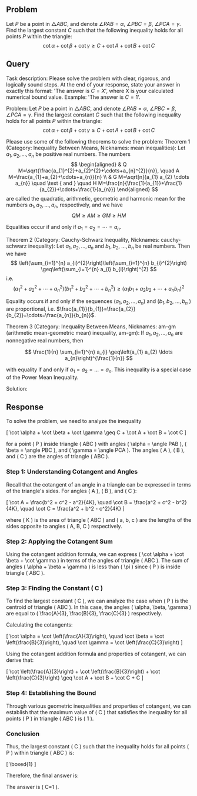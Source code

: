 ## Problem

Let $P$ be a point in $\triangle ABC$, and denote $\angle PAB = \alpha$, $\angle PBC = \beta$, $\angle PCA = \gamma$. Find the largest constant $C$ such that the following inequality holds for all points $P$ within the triangle:
$$
\cot \alpha + \cot \beta + \cot \gamma \geq C + \cot A + \cot B + \cot C
$$

## Query

Task description: Please solve the problem with clear, rigorous, and logically sound steps. At the end of your response, state your answer in exactly this format: 'The answer is $C=X$', where X is your calculated numerical bound value. Example: 'The answer is $C=1$'.

Problem: Let $P$ be a point in $\triangle ABC$, and denote $\angle PAB = \alpha$, $\angle PBC = \beta$, $\angle PCA = \gamma$. Find the largest constant $C$ such that the following inequality holds for all points $P$ within the triangle:
$$
\cot \alpha + \cot \beta + \cot \gamma \geq C + \cot A + \cot B + \cot C
$$

Please use some of the following theorems to solve the problem:
Theorem 1 (Category: Inequality Between Means, Nicknames: mean inequalities): Let $a_{1}, a_{2}, \ldots, a_{n}$ be positive real numbers. The numbers
$$
\begin{aligned}
& Q M=\sqrt{\frac{a_{1}^{2}+a_{2}^{2}+\cdots+a_{n}^{2}}{n}}, \quad A M=\frac{a_{1}+a_{2}+\cdots+a_{n}}{n} \\
& G M=\sqrt[n]{a_{1} a_{2} \cdots a_{n}} \quad \text { and } \quad H M=\frac{n}{\frac{1}{a_{1}}+\frac{1}{a_{2}}+\cdots+\frac{1}{a_{n}}}
\end{aligned}
$$
are called the quadratic, arithmetic, geometric and harmonic mean for the numbers $a_{1}, a_{2}, \ldots, a_{n}$, respectively, and we have
$$
Q M \geq A M \geq G M \geq H M
$$

Equalities occur if and only if $a_{1}=a_{2}=\cdots=a_{n}$.

Theorem 2 (Category: Cauchy-Schwarz Inequality, Nicknames: cauchy-schwarz inequality): Let $a_{1}, a_{2}, \ldots, a_{n}$ and $b_{1}, b_{2}$, $\ldots, b_{n}$ be real numbers. Then we have
$$
\left(\sum_{i=1}^{n} a_{i}^{2}\right)\left(\sum_{i=1}^{n} b_{i}^{2}\right) \geq\left(\sum_{i=1}^{n} a_{i} b_{i}\right)^{2}
$$
i.e.
$$
\left(a_{1}^{2}+a_{2}^{2}+\cdots+a_{n}^{2}\right)\left(b_{1}^{2}+b_{2}^{2}+\cdots+b_{n}^{2}\right) \geq\left(a_{1} b_{1}+a_{2} b_{2}+\cdots+a_{n} b_{n}\right)^{2}
$$

Equality occurs if and only if the sequences $\left(a_{1}, a_{2}, \ldots, a_{n}\right)$ and $\left(b_{1}, b_{2}\right.$, $\ldots, b_{n}$ ) are proportional, i.e. $\frac{a_{1}}{b_{1}}=\frac{a_{2}}{b_{2}}=\cdots=\frac{a_{n}}{b_{n}}$.

Theorem 3 (Category: Inequality Between Means, Nicknames: am-gm (arithmetic mean-geometric mean) inequality, am-gm): If $a_{1}, a_{2}, \ldots, a_{n}$ are nonnegative real numbers, then

$$
\frac{1}{n} \sum_{i=1}^{n} a_{i} \geq\left(a_{1} a_{2} \ldots a_{n}\right)^{\frac{1}{n}}
$$

with equality if and only if $a_{1}=a_{2}=\ldots=a_{n}$. This inequality is a special case of the Power Mean Inequality.

Solution:

## Response

To solve the problem, we need to analyze the inequality 

\[
\cot \alpha + \cot \beta + \cot \gamma \geq C + \cot A + \cot B + \cot C
\]

for a point \( P \) inside triangle \( ABC \) with angles \( \alpha = \angle PAB \), \( \beta = \angle PBC \), and \( \gamma = \angle PCA \). The angles \( A \), \( B \), and \( C \) are the angles of triangle \( ABC \).

### Step 1: Understanding Cotangent and Angles

Recall that the cotangent of an angle in a triangle can be expressed in terms of the triangle's sides. For angles \( A \), \( B \), and \( C \):

\[
\cot A = \frac{b^2 + c^2 - a^2}{4K}, \quad \cot B = \frac{a^2 + c^2 - b^2}{4K}, \quad \cot C = \frac{a^2 + b^2 - c^2}{4K}
\]

where \( K \) is the area of triangle \( ABC \) and \( a, b, c \) are the lengths of the sides opposite to angles \( A, B, C \) respectively.

### Step 2: Applying the Cotangent Sum

Using the cotangent addition formula, we can express \( \cot \alpha + \cot \beta + \cot \gamma \) in terms of the angles of triangle \( ABC \). The sum of angles \( \alpha + \beta + \gamma \) is less than \( \pi \) since \( P \) is inside triangle \( ABC \).

### Step 3: Finding the Constant \( C \)

To find the largest constant \( C \), we can analyze the case when \( P \) is the centroid of triangle \( ABC \). In this case, the angles \( \alpha, \beta, \gamma \) are equal to \( \frac{A}{3}, \frac{B}{3}, \frac{C}{3} \) respectively.

Calculating the cotangents:

\[
\cot \alpha = \cot \left(\frac{A}{3}\right), \quad \cot \beta = \cot \left(\frac{B}{3}\right), \quad \cot \gamma = \cot \left(\frac{C}{3}\right)
\]

Using the cotangent addition formula and properties of cotangent, we can derive that:

\[
\cot \left(\frac{A}{3}\right) + \cot \left(\frac{B}{3}\right) + \cot \left(\frac{C}{3}\right) \geq \cot A + \cot B + \cot C + C
\]

### Step 4: Establishing the Bound

Through various geometric inequalities and properties of cotangent, we can establish that the maximum value of \( C \) that satisfies the inequality for all points \( P \) in triangle \( ABC \) is \( 1 \).

### Conclusion

Thus, the largest constant \( C \) such that the inequality holds for all points \( P \) within triangle \( ABC \) is:

\[
\boxed{1}
\]

Therefore, the final answer is:

The answer is \( C=1 \).